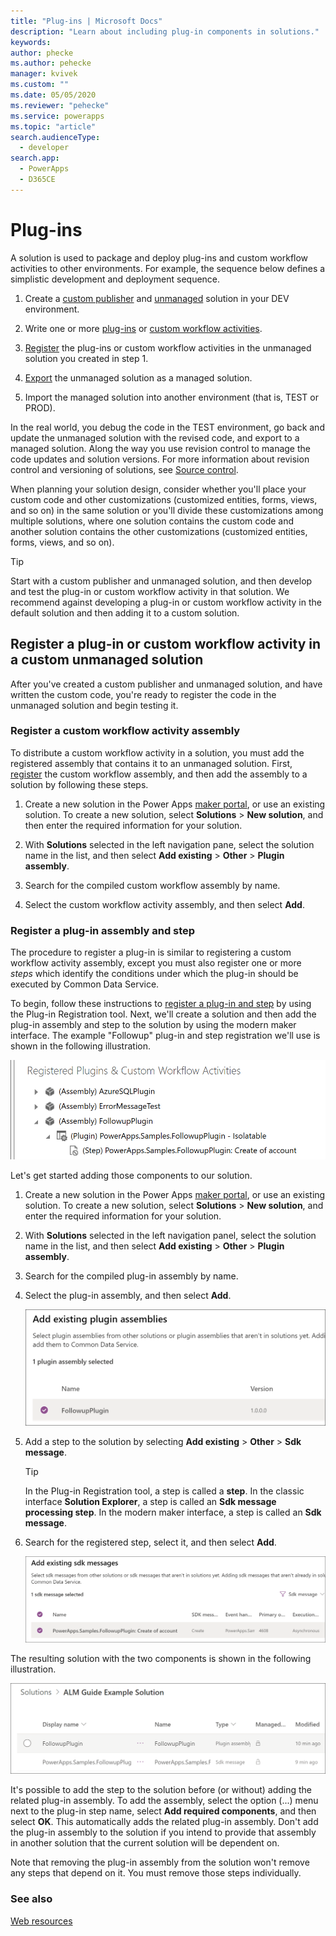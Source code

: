 ```yaml
---
title: "Plug-ins | Microsoft Docs"
description: "Learn about including plug-in components in solutions."
keywords: 
author: phecke
ms.author: pehecke
manager: kvivek
ms.custom: ""
ms.date: 05/05/2020
ms.reviewer: "pehecke"
ms.service: powerapps
ms.topic: "article"
search.audienceType: 
  - developer
search.app: 
  - PowerApps
  - D365CE
---
```


# Plug-ins

A solution is used to package and deploy plug-ins and custom workflow activities
to other environments. For example, the sequence below defines a simplistic
development and deployment sequence.

1.  Create a [custom publisher](solution-concepts-alm.md#solution-publisher) and
    [unmanaged](solution-concepts-alm.md#managed-and-unmanaged-solutions) solution in your DEV environment.

2.  Write one or more
    [plug-ins](/powerapps/developer/common-data-service/tutorial-write-plug-in)
    or [custom workflow activities](/powerapps/developer/common-data-service/workflow/tutorial-create-workflow-extension).

3.  [Register](#bkmk_register) the plug-ins or custom workflow activities in the unmanaged solution you created in step 1.

4.  [Export](devops-build-tools.md#power-apps-export-solution) the unmanaged solution as a managed solution.

5.  Import the managed solution into another environment (that is, TEST or PROD).

In the real world, you debug the code in the TEST environment, go back and
update the unmanaged solution with the revised code, and export to a managed
solution. Along the way you use revision control to manage the code
updates and solution versions. For more information about revision control and
versioning of solutions, see [Source control](basics-alm.md#source-control).

When planning your solution design, consider whether you'll place your custom
code and other customizations (customized entities, forms,
views, and so on) in the same solution or you'll divide these customizations among multiple
solutions, where one solution contains the custom code and another solution contains
the other customizations (customized entities, forms, views, and so on).

> [!TIP]
> Start with a custom publisher and unmanaged solution, and then
> develop and test the plug-in or custom workflow activity in that solution.
> We recommend against developing a plug-in or custom workflow activity in the default solution and
> then adding it to a custom solution.

<a name="bkmk_register"></a> 

## Register a plug-in or custom workflow activity in a custom unmanaged solution

After you've created a custom publisher and unmanaged solution, and have
written the custom code, you're ready to register the code in the unmanaged
solution and begin testing it.

### Register a custom workflow activity assembly

To distribute a custom workflow activity in a solution, you must add the
registered assembly that contains it to an unmanaged solution.
First, [register](/powerapps/developer/common-data-service/workflow/tutorial-create-workflow-extension#register-your-assembly)
the custom workflow assembly, and then add the assembly to a solution by
following these steps.

1.  Create a new solution in the Power Apps [maker portal](https://make.powerapps.com), or use an existing solution. To create a new solution, select **Solutions** > **New solution**, and then enter the required information for your solution.

2.  With **Solutions** selected in the left navigation pane, select the solution name in the list, and then select **Add existing** \> **Other** \> **Plugin assembly**.

3.  Search for the compiled custom workflow assembly by name.

4.  Select the custom workflow activity assembly, and then select **Add**.

### Register a plug-in assembly and step

The procedure to register a plug-in is similar to registering a custom workflow
activity assembly, except you must also register one or more *steps* which
identify the conditions under which the plug-in should be executed by Common Data Service.

To begin, follow these instructions to [register a plug-in and step](/powerapps/developer/common-data-service/register-plug-in) by using the Plug-in Registration tool. Next, we'll create a solution and then add the plug-in assembly and step to the solution by using the modern maker interface. The example "Followup" plug-in and step registration we'll use is shown in the following illustration.

  ![Registered plug-in and step](media/plugin-registration-summary.PNG "Registered plug-in and step")

Let's get started adding those components to our solution.

1.  Create a new solution in the Power Apps [maker portal](https://make.powerapps.com), or use an existing solution. To create a new solution, select **Solutions** > **New solution**, and enter the required information for your solution.

2.  With **Solutions** selected in the left navigation panel, select the solution name in the list, and then select **Add existing** \> **Other** \> **Plugin assembly**.

3.  Search for the compiled plug-in assembly by name.

4.  Select the plug-in assembly, and then select **Add**.

    ![Add a plug-in to a solution](media/solution-plugin-add.PNG "Add a plug-in to a solution")

5. Add a step to the solution by selecting **Add existing** \> **Other** \> **Sdk message**.

    > [!TIP]
    > In the Plug-in Registration tool, a step is called a **step**. In the classic interface **Solution Explorer**, a step is called an **Sdk message processing step**. In the modern maker interface, a step is called an **Sdk message**.

6. Search for the registered step, select it, and then select **Add**.

    ![Add a step to a solution](media/solution-plugin-add-step.PNG "Add a step to a solution")

The resulting solution with the two components is shown in the following illustration.

![Solution summary](media/solution-plugin-add-summary.PNG "Solution summary")

It's possible to add the step to the solution before (or without) adding the related plug-in assembly. To add the assembly, select the option (...) menu next to the plug-in step name, select **Add required components**, and then select **OK**. This automatically adds the related plug-in assembly. Don't add the plug-in assembly to the solution if you intend to provide that assembly in another solution that the current solution will be dependent on.

Note that removing the plug-in assembly from the solution won't
remove any steps that depend on it. You must remove those steps individually.

### See also

[Web resources](web-resource-component.md)
